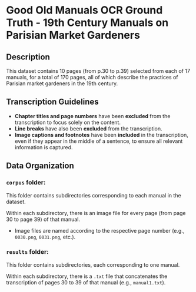 # Good Old Manuals OCR Ground Truth - 19th Century Manuals on Parisian Market Gardeners

## Description

This dataset contains 10 pages (from p.30 to p.39) selected from each of 17 manuals, for a total of 170 pages, all of which describe the practices of Parisian market gardeners in the 19th century.

## Transcription Guidelines

- **Chapter titles and page numbers** have been **excluded** from the transcription to focus solely on the content.
- **Line breaks** have also been **excluded** from the transcription.
- **Image captions and footnotes** have been **included** in the transcription, even if they appear in the middle of a sentence, to ensure all relevant information is captured.

## Data Organization

### `corpus` folder:
This folder contains subdirectories corresponding to each manual in the dataset.

Within each subdirectory, there is an image file for every page (from page 30 to page 39) of that manual.

- Image files are named according to the respective page number (e.g., `0030.png`, `0031.png`, etc.).

### `results` folder:
This folder contains subdirectories, each corresponding to one manual.

Within each subdirectory, there is a `.txt` file that concatenates the transcription of pages 30 to 39 of that manual (e.g., `manual1.txt`).
